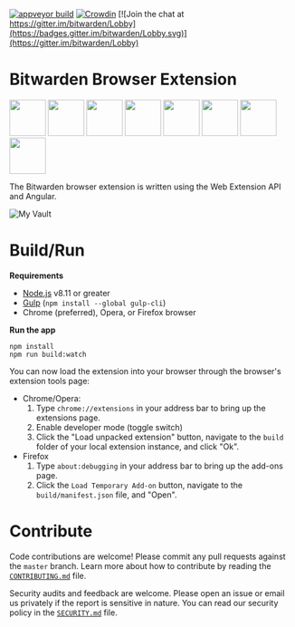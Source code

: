 [![appveyor build](https://ci.appveyor.com/api/projects/status/github/bitwarden/browser?branch=master&svg=true)](https://ci.appveyor.com/project/bitwarden/browser)
[![Crowdin](https://d322cqt584bo4o.cloudfront.net/bitwarden-browser/localized.svg)](https://crowdin.com/project/bitwarden-browser)
[![Join the chat at https://gitter.im/bitwarden/Lobby](https://badges.gitter.im/bitwarden/Lobby.svg)](https://gitter.im/bitwarden/Lobby)

# Bitwarden Browser Extension

<a href="https://chrome.google.com/webstore/detail/bitwarden-free-password-m/nngceckbapebfimnlniiiahkandclblb" target="_blank"><img src="https://imgur.com/3C4iKO0.png" width="64" height="64"></a>
<a href="https://addons.mozilla.org/firefox/addon/bitwarden-password-manager/" target="_blank"><img src="https://imgur.com/ihXsdDO.png" width="64" height="64"></a>
<a href="https://www.microsoft.com/store/p/bitwarden-free-password-manager/9p6kxl0svnnl" target="_blank"><img src="https://imgur.com/vMcaXaw.png" width="64" height="64"></a>
<a href="https://addons.opera.com/extensions/details/bitwarden-free-password-manager/" target="_blank"><img src="https://imgur.com/nSJ9htU.png" width="64" height="64"></a>
<a href="https://bitwarden.com/download/" target="_blank"><img src="https://imgur.com/ENbaWUu.png" width="64" height="64"></a>
<a href="https://chrome.google.com/webstore/detail/bitwarden-free-password-m/nngceckbapebfimnlniiiahkandclblb" target="_blank"><img src="https://imgur.com/EuDp4vP.png" width="64" height="64"></a>
<a href="https://chrome.google.com/webstore/detail/bitwarden-free-password-m/nngceckbapebfimnlniiiahkandclblb" target="_blank"><img src="https://imgur.com/z8yjLZ2.png" width="64" height="64"></a>
<a href="https://addons.mozilla.org/firefox/addon/bitwarden-password-manager/" target="_blank"><img src="https://imgur.com/MQYBSrD.png" width="64" height="64"></a>

The Bitwarden browser extension is written using the Web Extension API and Angular.

![](https://raw.githubusercontent.com/bitwarden/brand/master/screenshots/browser-chrome.png "My Vault")

# Build/Run

**Requirements**

- [Node.js](https://nodejs.org) v8.11 or greater
- [Gulp](https://gulpjs.com/) (`npm install --global gulp-cli`)
- Chrome (preferred), Opera, or Firefox browser

**Run the app**

```
npm install
npm run build:watch
```

You can now load the extension into your browser through the browser's extension tools page:

- Chrome/Opera:
  1. Type `chrome://extensions` in your address bar to bring up the extensions page.
  2. Enable developer mode (toggle switch)
  3. Click the "Load unpacked extension" button, navigate to the `build` folder of your local extension instance, and click "Ok".
- Firefox
  1. Type `about:debugging` in your address bar to bring up the add-ons page.
  2. Click the `Load Temporary Add-on` button, navigate to the `build/manifest.json` file, and "Open".

# Contribute

Code contributions are welcome! Please commit any pull requests against the `master` branch. Learn more about how to contribute by reading the [`CONTRIBUTING.md`](CONTRIBUTING.md) file.

Security audits and feedback are welcome. Please open an issue or email us privately if the report is sensitive in nature. You can read our security policy in the [`SECURITY.md`](SECURITY.md) file.
